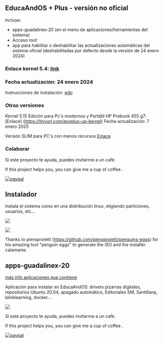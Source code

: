 ## EducaAndOS + Plus - versión no oficial

Incluye:

+ apps-guadalinex-20 (en el menu de aplicaciones/herramientas del sistema)
+ Acceso root
+ app para habilitar o deshabilitar las actualizaciones automáticas del sistema oficial (deshabilitadas por defecto desde la versión de 24 enero 2024)

### Enlace kernel 5.4:  [link](https://tinyurl.com/educaandosplus)
### Fecha actualización: 24 enero 2024

Instrucciones de instalación: [wiki](https://github.com/aosucas499/guadalinex/wiki/Instalación)

### Otras versiones

Kernel 5.15
Edición para Pc's modernos y Portátil HP Probook 455 g7: [Enlace]
(https://tinyurl.com/eosplus-up-kernel)
Fecha actualización: 7 enero 2025


Versión SLIM para PC's con menos recursos [Enlace](https://github.com/aosucas499/guadalinex/tree/slim)

### Colaborar

Si este proyecto te ayuda, puedes invitarme a un café.


If this project helps you,  you can give me a cup of coffee .


[![paypal](https://www.paypalobjects.com/en_US/i/btn/btn_donateCC_LG.gif)](https://www.paypal.com/donate?business=FUMT27MVTRTHJ&no_recurring=0&item_name=Proyectos+TIC+Andaluc%C3%ADa&currency_code=EUR)

## Instalador
Instala el sistema como en una distribución linux, eligiendo particiones, usuarios, etc...

![](https://github.com/aosucas499/guadalinex/blob/main/im%C3%A1genes/educaandos_install.png)

![](https://github.com/aosucas499/guadalinex/blob/main/im%C3%A1genes/educaandos_partition.png)

Thanks to pieroproietti (https://github.com/pieroproietti/penguins-eggs) for his amazing tool "penguin eggs" to generate the ISO and the installer calamares



## apps-guadalinex-20
[más info aplicaciones que contiene](https://github.com/aosucas499/guadalinex/wiki/Apps-guadalinex20)

Aplicación para instalar en EducaAndOS: drivers pizarras digitales, repositorios Ubuntu 20.04, apagado automático, Editoriales SM, Santillana, blinklearning, docker...

![](https://github.com/aosucas499/guadalinex/blob/main/imágenes/VirtualBox_guadalinex%2020.png)



Si este proyecto te ayuda, puedes invitarme a un café.


If this project helps you,  you can give me a cup of coffee .


[![paypal](https://www.paypalobjects.com/en_US/i/btn/btn_donateCC_LG.gif)](https://www.paypal.com/donate?business=FUMT27MVTRTHJ&no_recurring=0&item_name=Proyectos+TIC+Andaluc%C3%ADa&currency_code=EUR)

